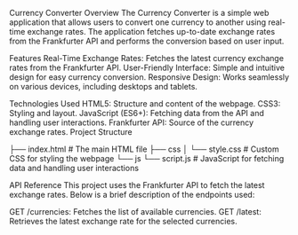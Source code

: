 Currency Converter
Overview
The Currency Converter is a simple web application that allows users to convert one currency to another using real-time exchange rates. The application fetches up-to-date exchange rates from the Frankfurter API and performs the conversion based on user input.

Features
Real-Time Exchange Rates: Fetches the latest currency exchange rates from the Frankfurter API.
User-Friendly Interface: Simple and intuitive design for easy currency conversion.
Responsive Design: Works seamlessly on various devices, including desktops and tablets.

Technologies Used
HTML5: Structure and content of the webpage.
CSS3: Styling and layout.
JavaScript (ES6+): Fetching data from the API and handling user interactions.
Frankfurter API: Source of the currency exchange rates.
Project Structure

├── index.html           # The main HTML file
├── css
│   └── style.css        # Custom CSS for styling the webpage
└── js
    └── script.js        # JavaScript for fetching data and handling user interactions

API Reference
This project uses the Frankfurter API to fetch the latest exchange rates. Below is a brief description of the endpoints used:

GET /currencies: Fetches the list of available currencies.
GET /latest: Retrieves the latest exchange rate for the selected currencies.
